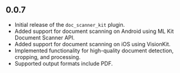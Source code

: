 ## 0.0.7
- Initial release of the `doc_scanner_kit` plugin.
- Added support for document scanning on Android using ML Kit Document Scanner API.
- Added support for document scanning on iOS using VisionKit.
- Implemented functionality for high-quality document detection, cropping, and processing.
- Supported output formats include PDF.
